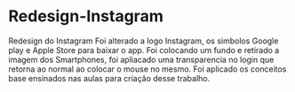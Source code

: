 # Redesign-Instagram
 Redesign do Instagram
Foi alterado a logo Instagram, os simbolos Google play e Apple Store para baixar o app. Foi colocando um fundo e retirado a imagem dos Smartphones, foi apliacado uma transparencia no login que retorna ao normal ao colocar o mouse no mesmo. Foi aplicado os conceitos base ensinados nas aulas para criação desse trabalho. 
